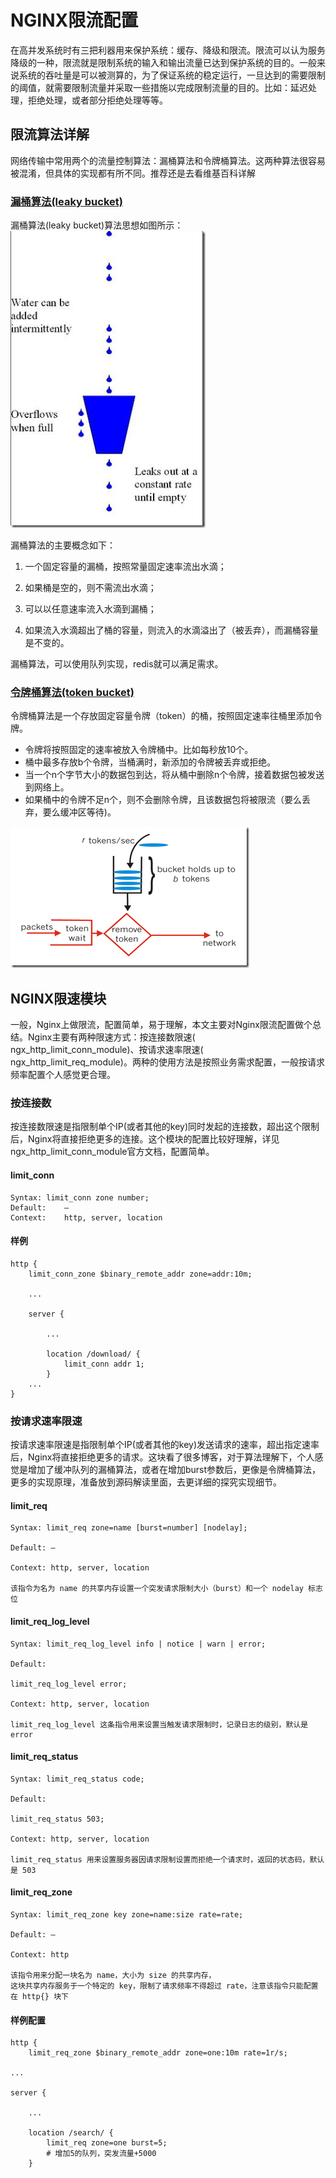# NGINX限流配置
在高并发系统时有三把利器用来保护系统：缓存、降级和限流。限流可以认为服务降级的一种，限流就是限制系统的输入和输出流量已达到保护系统的目的。一般来说系统的吞吐量是可以被测算的，为了保证系统的稳定运行，一旦达到的需要限制的阈值，就需要限制流量并采取一些措施以完成限制流量的目的。比如：延迟处理，拒绝处理，或者部分拒绝处理等等。
## 限流算法详解
网络传输中常用两个的流量控制算法：漏桶算法和令牌桶算法。这两种算法很容易被混淆，但具体的实现都有所不同。推荐还是去看维基百科详解

### [漏桶算法(leaky bucket)](https://en.wikipedia.org/wiki/Leaky_bucket)
漏桶算法(leaky bucket)算法思想如图所示：
![](/image/leaky.png)

漏桶算法的主要概念如下：

1. 一个固定容量的漏桶，按照常量固定速率流出水滴；

2. 如果桶是空的，则不需流出水滴；

3. 可以以任意速率流入水滴到漏桶；

4. 如果流入水滴超出了桶的容量，则流入的水滴溢出了（被丢弃），而漏桶容量是不变的。

漏桶算法，可以使用队列实现，redis就可以满足需求。

### [令牌桶算法(token bucket)](https://en.wikipedia.org/wiki/Token_bucket)
令牌桶算法是一个存放固定容量令牌（token）的桶，按照固定速率往桶里添加令牌。
* 令牌将按照固定的速率被放入令牌桶中。比如每秒放10个。
* 桶中最多存放b个令牌，当桶满时，新添加的令牌被丢弃或拒绝。
* 当一个n个字节大小的数据包到达，将从桶中删除n个令牌，接着数据包被发送到网络上。
* 如果桶中的令牌不足n个，则不会删除令牌，且该数据包将被限流（要么丢弃，要么缓冲区等待)。

![](/image/token.png)

## NGINX限速模块
一般，Nginx上做限流，配置简单，易于理解，本文主要对Nginx限流配置做个总结。Nginx主要有两种限速方式：按连接数限速( ngx_http_limit_conn_module)、按请求速率限速( ngx_http_limit_req_module)。两种的使用方法是按照业务需求配置，一般按请求频率配置个人感觉更合理。
### 按连接数
按连接数限速是指限制单个IP(或者其他的key)同时发起的连接数，超出这个限制后，Nginx将直接拒绝更多的连接。这个模块的配置比较好理解，详见ngx_http_limit_conn_module官方文档，配置简单。
#### limit_conn
```
Syntax:	limit_conn zone number;
Default:	—
Context:	http, server, location
```
#### 样例
```
http {
    limit_conn_zone $binary_remote_addr zone=addr:10m;

    ...

    server {

        ...

        location /download/ {
            limit_conn addr 1;
        }
    ...
}
```

### 按请求速率限速
按请求速率限速是指限制单个IP(或者其他的key)发送请求的速率，超出指定速率后，Nginx将直接拒绝更多的请求。这块看了很多博客，对于算法理解下，个人感觉是增加了缓冲队列的漏桶算法，或者在增加burst参数后，更像是令牌桶算法，更多的实现原理，准备放到源码解读里面，去更详细的探究实现细节。
#### limit_req
```
Syntax: limit_req zone=name [burst=number] [nodelay];

Default: —

Context: http, server, location

该指令为名为 name 的共享内存设置一个突发请求限制大小（burst）和一个 nodelay 标志位
```


#### limit_req_log_level
```
Syntax: limit_req_log_level info | notice | warn | error;

Default:

limit_req_log_level error;

Context: http, server, location

limit_req_log_level 这条指令用来设置当触发请求限制时，记录日志的级别，默认是 error
```


#### limit_req_status
```
Syntax: limit_req_status code;

Default:

limit_req_status 503;

Context: http, server, location

limit_req_status 用来设置服务器因请求限制设置而拒绝一个请求时，返回的状态码，默认是 503
```


#### limit_req_zone
```
Syntax: limit_req_zone key zone=name:size rate=rate;

Default: —

Context: http

该指令用来分配一块名为 name，大小为 size 的共享内存，
这块共享内存服务于一个特定的 key，限制了请求频率不得超过 rate，注意该指令只能配置在 http{} 块下
```
#### 样例配置
```
http {
    limit_req_zone $binary_remote_addr zone=one:10m rate=1r/s;

...

server {

    ...

    location /search/ {
        limit_req zone=one burst=5;
        # 增加5的队列，突发流量+5000
    }
```
